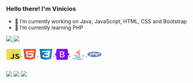 ### Hello there! I'm Vinicios
- 🔭 I’m currently working on Java, JavaScript, HTML, CSS and Bootstrap
- 🌱 I’m currently learning PHP

<div>
   <a href -"https://github.com/crohnaro">
   <img height="170em" src="https://github-readme-stats.vercel.app/api?username=crohnaro&show_icons=true&theme=dark&include_all_commits=true&count_private=true"/>
   <img height="170em" src="https://github-readme-stats.vercel.app/api/top-langs/?username=crohnaro&layout=compact&langs_count=16&theme=dark"/>
     </div>
  
  
 <div style ="display : inline_block"><br>
    <img align="center" alt="Vini-JS" height="30" width="40" src="https://github.com/devicons/devicon/blob/master/icons/javascript/javascript-original.svg">
    <img align="center" alt="Vini-HTML" height="30" width="40" src="https://github.com/devicons/devicon/blob/master/icons/html5/html5-original.svg">
    <img align="center" alt="Vini-CSS" height="30" width="40" src="https://github.com/devicons/devicon/blob/master/icons/css3/css3-original.svg">
   <img align="center" alt="Vini-Bs" height="30" width="40" src="https://github.com/devicons/devicon/blob/master/icons/bootstrap/bootstrap-original.svg">
    <img align="center" alt="Vini-JAVA" height="30" width="40" src="https://github.com/devicons/devicon/blob/master/icons/java/java-original.svg">
    <img align="center" alt="Vini-PHP" height="30" width="40" src="https://github.com/devicons/devicon/blob/master/icons/php/php-plain.svg">
   
   ##
   
<div>
  <a href="https://www.linkedin.com/in/vinicios-cararine/" target-"_blank"><img src="https://img.shields.io/badge/LinkedIn-0077B5?style=for-the-badge&logo=linkedin&logoColor=white"></a>
  <a href="https://www.instagram.com/me_and_my_hatred/" target-"_blank"><img src="https://img.shields.io/badge/Instagram-E4405F?style=for-the-badge&logo=instagram&logoColor=white"></a>
  <a href = "mailto:crohnarodev@gmail.com" targer ="_blank"><img src="https://img.shields.io/badge/Gmail-D14836?style=for-the-badge&logo=gmail&logoColor=white" target="_blank"></a>
   
   
</div>


